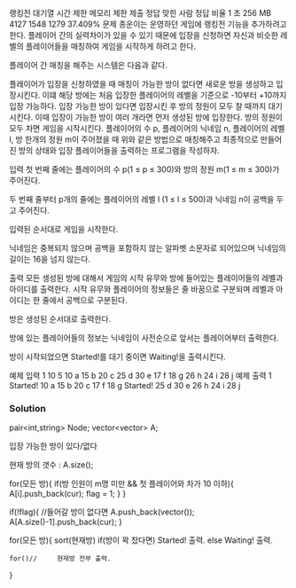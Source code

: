 랭킹전 대기열
시간 제한	메모리 제한	제출	정답	맞힌 사람	정답 비율
1 초	256 MB	4127	1548	1279	37.409%
문제
종운이는 운영하던 게임에 랭킹전 기능을 추가하려고 한다. 플레이어 간의 실력차이가 있을 수 있기 때문에 입장을 신청하면 자신과 비슷한 레벨의 플레이어들을 매칭하여 게임을 시작하게 하려고 한다.

플레이어 간 매칭을 해주는 시스템은 다음과 같다.

플레이어가 입장을 신청하였을 때 매칭이 가능한 방이 없다면 새로운 방을 생성하고 입장시킨다. 이떄 해당 방에는 처음 입장한 플레이어의 레벨을 기준으로 -10부터 +10까지 입장 가능하다.
입장 가능한 방이 있다면 입장시킨 후 방의 정원이 모두 찰 때까지 대기시킨다.
이때 입장이 가능한 방이 여러 개라면 먼저 생성된 방에 입장한다.
방의 정원이 모두 차면 게임을 시작시킨다.
플레이어의 수 p, 플레이어의 닉네임 n, 플레이어의 레벨 l, 방 한개의 정원 m이 주어졌을 때 위와 같은 방법으로 매칭해주고 최종적으로 만들어진 방의 상태와 입장 플레이어들을 출력하는 프로그램을 작성하자.

입력
첫 번째 줄에는 플레이어의 수 p(1 ≤ p ≤ 300)와 방의 정원 m(1 ≤ m ≤ 300)가 주어진다.

두 번째 줄부터 p개의 줄에는 플레이어의 레벨 l (1 ≤ l ≤ 500)과 닉네임 n이 공백을 두고 주어진다.

입력된 순서대로 게임을 시작한다.

닉네임은 중복되지 않으며 공백을 포함하지 않는 알파벳 소문자로 되어있으며 닉네임의 길이는 16을 넘지 않는다.

출력
모든 생성된 방에 대해서 게임의 시작 유무와 방에 들어있는 플레이어들의 레벨과 아이디를 출력한다. 시작 유무와 플레이어의 정보들은 줄 바꿈으로 구분되며 레벨과 아이디는 한 줄에서 공백으로 구분된다.

방은 생성된 순서대로 출력한다.

방에 있는 플레이어들의 정보는 닉네임이 사전순으로 앞서는 플레이어부터 출력한다.

방이 시작되었으면 Started!를 대기 중이면 Waiting!을 출력시킨다.

예제 입력 1 
10 5
10 a
15 b
20 c
25 d
30 e
17 f
18 g
26 h
24 i
28 j
예제 출력 1 
Started!
10 a
15 b
20 c
17 f
18 g
Started!
25 d
30 e
26 h
24 i
28 j

### Solution
pair<int,string> Node;
vector<vector<Node>> A;

입장 가능한 방이 있다/없다

현재 방의 갯수 : A.size();

for(모든 방){
	if(방 인원이 m명 미만 && 첫 플레이어와 차가 10 이하){
		A[i].push_back(cur);
		flag = 1;
	}
}


if(!flag){	//들어갈 방이 없다면
	A.push_back(vector<Node>());
	A[A.size()-1].push_back(cur);
}


for(모든 방){
	sort(현재방)
	if(방이 꽉 찼다면) Started! 출력.
	else Waiting! 출력.

	for()//		현재방 전부 출력.
}